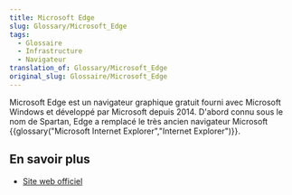 ```yaml
---
title: Microsoft Edge
slug: Glossary/Microsoft_Edge
tags:
  - Glossaire
  - Infrastructure
  - Navigateur
translation_of: Glossary/Microsoft_Edge
original_slug: Glossaire/Microsoft_Edge
---
```

<p>Microsoft Edge est un navigateur graphique gratuit fourni avec Microsoft Windows et développé par Microsoft depuis 2014. D'abord connu sous le nom de Spartan, Edge a remplacé le très ancien navigateur Microsoft {{glossary("Microsoft Internet Explorer","Internet Explorer")}}.</p>

<h2 id="En_savoir_plus">En savoir plus</h2>

<ul>
 <li><a href="http://www.browserfordoing.com/fr-fr/">Site web officiel</a></li>
</ul>
